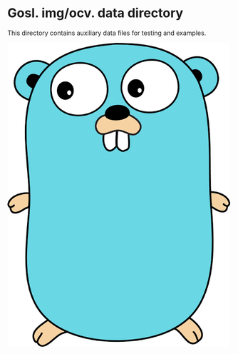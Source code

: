 # Gosl. img/ocv. data directory

This directory contains auxiliary data files for testing and examples.

<div id="container">
<p><img src="gopher.png" width="500"></p>
</div>
